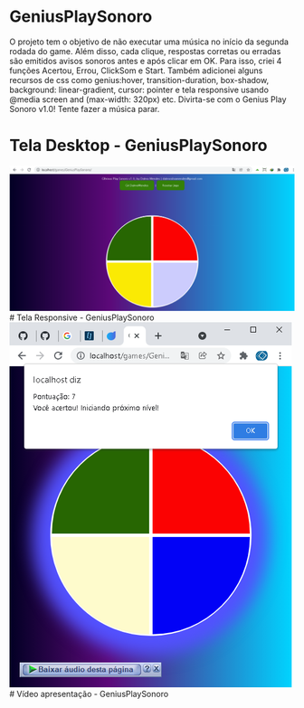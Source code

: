 # GeniusPlaySonoro
O projeto tem o objetivo de não executar uma música no início da segunda rodada do game. Além disso, cada clique, respostas corretas ou erradas são emitidos avisos sonoros antes e após clicar em OK. Para isso, criei 4 funções Acertou, Errou, ClickSom e Start. Também adicionei alguns recursos de css como genius:hover, transition-duration, box-shadow, background: linear-gradient, cursor: pointer e tela responsive usando @media screen and (max-width: 320px) etc. Divirta-se com o Genius Play Sonoro v1.0! Tente fazer a música parar.
# Tela Desktop - GeniusPlaySonoro
<img src="https://raw.githubusercontent.com/DalmoMendes/GeniusPlaySonoro/master/GeniusPlaySonoro-Front-end-Start.bmp"/>
# Tela Responsive - GeniusPlaySonoro
<img src="https://raw.githubusercontent.com/DalmoMendes/GeniusPlaySonoro/master/Dalmo7pts-Responsive.bmp"/>
# Vídeo apresentação - GeniusPlaySonoro
